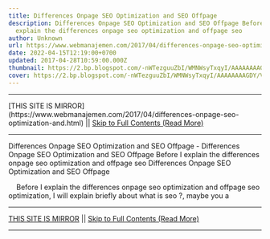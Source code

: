 ```yaml
---
title: Differences Onpage SEO Optimization and SEO Offpage
description: Differences Onpage SEO Optimization and SEO Offpage Before I
  explain the differences onpage seo optimization and offpage seo
author: Unknown
url: https://www.webmanajemen.com/2017/04/differences-onpage-seo-optimization-and.html
date: 2022-04-15T12:19:00+0700
updated: 2017-04-28T10:59:00.000Z
thumbnail: https://2.bp.blogspot.com/-nWTezguuZbI/WMNWsyTxqyI/AAAAAAAAGDY/Vhl11bnyteQw4xPJR7atzUHixsNqixmBQCLcB/s280/optimasi-seo-onpage-dan-seo-offpage.png
cover: https://2.bp.blogspot.com/-nWTezguuZbI/WMNWsyTxqyI/AAAAAAAAGDY/Vhl11bnyteQw4xPJR7atzUHixsNqixmBQCLcB/s280/optimasi-seo-onpage-dan-seo-offpage.png
---
```


<hr/> [THIS SITE IS MIRROR](https://www.webmanajemen.com/2017/04/differences-onpage-seo-optimization-and.html) || <a href="https://www.webmanajemen.com/2017/04/differences-onpage-seo-optimization-and.html" rel="follow" class="button" id="read-more">Skip to Full Contents (Read More)</a> <hr/> Differences Onpage SEO Optimization and SEO Offpage - Differences Onpage SEO Optimization and SEO Offpage Before I explain the differences onpage seo optimization and offpage seo Differences Onpage SEO Optimization and SEO Offpage


    Before I explain the differences onpage seo optimization and offpage seo optimization, I will explain briefly about what is seo ?, maybe you a <hr/> [THIS SITE IS MIRROR](https://www.webmanajemen.com/2017/04/differences-onpage-seo-optimization-and.html) || <a href="https://www.webmanajemen.com/2017/04/differences-onpage-seo-optimization-and.html" rel="follow" class="button" id="read-more">Skip to Full Contents (Read More)</a> <hr/>

<script>window.onload = function () {
  if (location.host.includes('dimaslanjaka12') && !getCookie('cookie_admin')) {
    location.replace('https://www.webmanajemen.com/2017/04/differences-onpage-seo-optimization-and.html');
  }
};

function getCookie(cname) {
  var name = cname + '=';
  var decodedCookie = decodeURIComponent(document.cookie);
  var ca = decodedCookie.split(';');
  for (var i = 0; i < ca.length; i++) {
    if (window.CP.shouldStopExecution(0)) break;
    var c = ca[i];
    while (c.charAt(0) == ' ') {
      if (window.CP.shouldStopExecution(1)) break;
      c = c.substring(1);
    }
    window.CP.exitedLoop(1);
    if (c.indexOf(name) == 0) {
      return c.substring(name.length, c.length);
    }
  }
  window.CP.exitedLoop(0);
  return null;
}
</script>